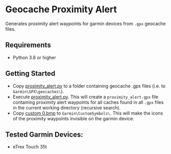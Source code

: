 # Geocache Proximity Alert
Generates proximity alert waypoints for garmin devices from `.gpx` geocache files.

## Requirements
 - Python 3.8 or higher

## Getting Started
 - Copy [proximity_alert.py](proximity_alert.py) to a folder containing geocache .gpx files (i.e. to `Garmin\GPX\geocaches\`).
 - Execute [proximity_alert.py](proximity_alert.py). This will create a `proximity_alert.gpx` file containing proximity alert waypoints for all caches found in all `.gpx` files in the current working directory (recursive search).
 - Copy [custom 0.bmp](custom&#32;0.bmp) to `Garmin\CustomSymbols\`. This will make the icons of the proximity waypoints invisible on the garmin device.
## Tested Garmin Devices:
 - eTrex Touch 35t
